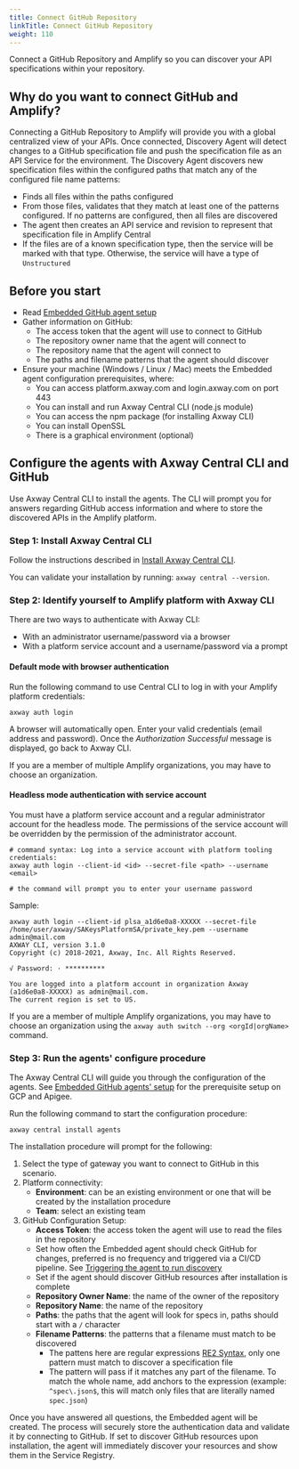 ```yaml
---
title: Connect GitHub Repository
linkTitle: Connect GitHub Repository
weight: 110
---
```

Connect a GitHub Repository and Amplify so you can discover your API specifications within your repository.

## Why do you want to connect GitHub and Amplify?

Connecting a GitHub Repository to Amplify will provide you with a global centralized view of your APIs. Once connected, Discovery Agent will detect changes to a GitHub specification file and push the specification file as an API Service for the environment. The Discovery Agent discovers new specification files within the configured paths that match any of the configured file name patterns:

* Finds all files within the paths configured
* From those files, validates that they match at least one of the patterns configured. If no patterns are configured, then all files are discovered
* The agent then creates an API service and revision to represent that specification file in Amplify Central
* If the files are of a known specification type, then the service will be marked with that type. Otherwise, the service will have a type of `Unstructured`

## Before you start

* Read [Embedded GitHub agent setup](/docs/connect_manage_environ/connect_github_repository/embedded-agent-setup/)
* Gather information on GitHub:
    * The access token that the agent will use to connect to GitHub
    * The repository owner name that the agent will connect to
    * The repository name that the agent will connect to
    * The paths and filename patterns that the agent should discover
* Ensure your machine (Windows / Linux / Mac) meets the Embedded agent configuration prerequisites, where:
    * You can access platform.axway.com and login.axway.com on port 443
    * You can install and run Axway Central CLI (node.js module)
    * You can access the npm package (for installing Axway CLI)
    * You can install OpenSSL
    * There is a graphical environment (optional)

## Configure the agents with Axway Central CLI and GitHub

Use Axway Central CLI to install the agents. The CLI will prompt you for answers regarding GitHub access information and where to store the discovered APIs in the Amplify platform.

### Step 1: Install Axway Central CLI

Follow the instructions described in [Install Axway Central CLI](/docs/integrate_with_central/cli_central/cli_install/).

You can validate your installation by running: `axway central --version`.

### Step 2: Identify yourself to Amplify platform with Axway CLI

There are two ways to authenticate with Axway CLI:

* With an administrator username/password via a browser
* With a platform service account and a username/password via a prompt

#### Default mode with browser authentication

Run the following command to use Central CLI to log in with your Amplify platform credentials:

```shell
axway auth login
```

A browser will automatically open.
Enter your valid credentials (email address and password). Once the *Authorization Successful* message is displayed, go back to Axway CLI.

If you are a member of multiple Amplify organizations, you may have to choose an organization.

#### Headless mode authentication with service account

You must have a platform service account and a regular administrator account for the headless mode. The permissions of the service account will be overridden by the permission of the administrator account.

```shell
# command syntax: Log into a service account with platform tooling credentials:
axway auth login --client-id <id> --secret-file <path> --username <email>

# the command will prompt you to enter your username password
```

Sample:

```shell
axway auth login --client-id plsa_a1d6e0a8-XXXXX --secret-file /home/user/axway/SAKeysPlatformSA/private_key.pem --username admin@mail.com
AXWAY CLI, version 3.1.0
Copyright (c) 2018-2021, Axway, Inc. All Rights Reserved.

√ Password: · **********

You are logged into a platform account in organization Axway (a1d6e0a8-XXXXX) as admin@mail.com.
The current region is set to US.
```

If you are a member of multiple Amplify organizations, you may have to choose an organization using the `axway auth switch --org <orgId|orgName>` command.

### Step 3: Run the agents' configure procedure

The Axway Central CLI will guide you through the configuration of the agents. See [Embedded GitHub agents' setup](/docs/connect_manage_environ/connect_github_repository/embedded-agent-setup/) for the prerequisite setup on GCP and Apigee.

Run the following command to start the configuration procedure:

```shell
axway central install agents
```

The installation procedure will prompt for the following:

1. Select the type of gateway you want to connect to GitHub in this scenario.
2. Platform connectivity:
   * **Environment**: can be an existing environment or one that will be created by the installation procedure
   * **Team**: select an existing team
3. GitHub Configuration Setup:
   * **Access Token**: the access token the agent will use to read the files in the repository
   * Set how often the Embedded agent should check GitHub for changes, preferred is no frequency and triggered via a CI/CD pipeline. See [Triggering the agent to run discovery](/docs/connect_manage_environ/connected_agent_common_reference/embedded-agent-triggers/#triggering-the-agent-to-run-discovery)
   * Set if the agent should discover GitHub resources after installation is complete
   * **Repository Owner Name**: the name of the owner of the repository
   * **Repository Name**: the name of the repository
   * **Paths**: the paths that the agent will look for specs in, paths should start with a `/` character
   * **Filename Patterns**: the patterns that a filename must match to be discovered
     * The pattens here are regular expressions [RE2 Syntax](https://github.com/google/re2/wiki/Syntax), only one pattern must match to discover a specification file
     * The pattern will pass if it matches any part of the filename. To match the whole name, add anchors to the expression (example: `^spec\.json$`, this will match only files that are literally named `spec.json`)

Once you have answered all questions, the Embedded agent will be created. The process will securely store the authentication data and validate it by connecting to GitHub. If set to discover GitHub resources upon installation, the agent will immediately discover your resources and show them in the Service Registry.

